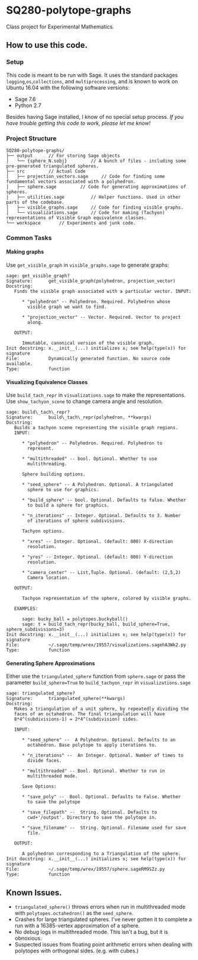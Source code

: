 # SQ280-polytope-graphs

Class project for Experimental Mathematics.


## How to use this code.

### Setup

This code is meant to be run with Sage. It uses the standard packages `logging`,`os`,`collections`, and `multiprocessing`, and is known to work on Ubuntu 16.04 with the following software versions:

* Sage 7.6
* Python 2.7 

Besides having Sage installed, I know of no special setup process. *If you have trouble getting this code to work, please let me know!*

### Project Structure

```
SQ280-polytope-graphs/
├── output		// For storing Sage objects
│   └── {sphere_N.sobj}			// A bunch of files - including some pre-generated triangulated spheres.
├── src			// Actual Code
│   ├── projection_vectors.sage		// Code for finding some fundamental vectors associated with a polyhedron.
│   ├── sphere.sage			// Code for generating approximations of spheres.
│   ├── utilities.sage			// Helper functions. Used in other parts of the codebase.
│   ├── visible_graphs.sage		// Code for finding visible graphs.
│   └── visualizations.sage		// Code for making (Tachyon) representations of Visible Graph equivalence classes.
└── workspace		// Experiments and junk code.
```

### Common Tasks

#### Making graphs

Use `get_visible_graph` in `visible_graphs.sage` to generate graphs:

```
sage: get_visible_graph?
Signature:      get_visible_graph(polyhedron, projection_vector)
Docstring:     
   Finds the visible graph associated with a particular vector. INPUT:

      * "polyhedron" -- Polyhedron. Required. Polyhedron whose
        visible graph we want to find.

      * "projection_vector" -- Vector. Required. Vector to project
        along.

   OUTPUT:

      Immutable, canonical version of the visible graph.
Init docstring: x.__init__(...) initializes x; see help(type(x)) for signature
File:           Dynamically generated function. No source code available.
Type:           function
```

#### Visualizing Equivalence Classes

Use `build_tach_repr` in `visualizations.sage` to make the representations. Use `show_tachyon_scene` to change camera angle and resolution.

```
sage: build\_tach\_repr?
Signature:      build\_tach\_repr(polyhedron, **kwargs)
Docstring:     
   Builds a tachyon scene representing the visible graph regions.
   INPUT:

      * "polyhedron" -- Polyhedron. Required. Polyhedron to
        represent.

      * "multithreaded" -- bool. Optional. Whether to use
        multithreading.

      Sphere building options.

      * "seed_sphere" -- A Polyhedron. Optional. A triangulated
        sphere to use for graphics.

      * "build_sphere" -- bool. Optional. Defaults to false. Whether
        to build a sphere for graphics.

      * "n_iterations" -- Integer. Optional. Defaults to 3. Number
        of iterations of sphere subdivisions.

      Tachyon options.

      * "xres" -- Integer. Optional. (default: 800) X-direction
        resolution.

      * "yres" -- Integer. Optional. (default: 800) Y-direction
        resolution.

      * "camera_center" -- List,Tuple. Optional. (default: (2,5,2)
        Camera location.

   OUTPUT:

      Tachyon representation of the sphere, colored by visible graphs.

   EXAMPLES:

      sage: bucky_ball = polytopes.buckyball()
      sage: t = build_tach_repr(bucky_ball, build_sphere=True, sphere_subdivisions=3)
Init docstring: x.__init__(...) initializes x; see help(type(x)) for signature
File:           ~/.sage/temp/wrex/19557/visualizations.sagehA3Wk2.py
Type:           function
```

#### Generating Sphere Approximations

Either use the `triangulated_sphere` function from `sphere.sage` or pass the parameter `build_sphere=True` to `build_tachyon_repr` in `visualizations.sage`

```
sage: triangulated_sphere?
Signature:      triangulated_sphere(**kwargs)
Docstring:     
   Makes a triangulation of a unit sphere, by repeatedly dividing the
   faces of an octahedron. The final triangulation will have
   8*4^(subdivisions-1) = 2*4^(subdivision) sides.

   INPUT:

      * "seed_sphere" --  A Polyhedron. Optional. Defaults to an
        octahedron. Base polytope to apply iterations to.

      * "n_iterations" --  An Integer. Optional. Number of times to
        divide faces.

      * "multithreaded" -- Bool. Optional. Whether to run in
        multithreaded mode.

      Save Options:

      * "save_poly" --  Bool. Optional. Defaults to False. Whether
        to save the polytope

      * "save_filepath" --  String. Optional. Defaults to
        cwd+'/output'. Directory to save the polytope in.

      * "save_filename" --  String. Optional. Filename used for save
        file.

   OUTPUT:

      A polyhedron corresponding to a Triangulation of the sphere.
Init docstring: x.__init__(...) initializes x; see help(type(x)) for signature
File:           ~/.sage/temp/wrex/19557/sphere.sageRM9SZz.py
Type:           function
```

## Known Issues.

* `triangulated_sphere()` throws errors when run in multithreaded mode with `polytopes.octahedron()` as the `seed_sphere`.
* Crashes for large triangulated spheres. I've never gotten it to complete a run with a 16385-vertex approximation of a sphere.  
* No debug logs in multithreaded mode. This isn't a bug, but it is obnoxious.
* Suspected issues from floating point arithmetic errors when dealing with polytopes with orthogonal sides. (e.g. with cubes.)
